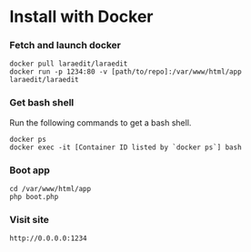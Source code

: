 # Install with Docker

### Fetch and launch docker
```
docker pull laraedit/laraedit
docker run -p 1234:80 -v [path/to/repo]:/var/www/html/app laraedit/laraedit
```
### Get bash shell
Run the following commands to get a bash shell.
```
docker ps
docker exec -it [Container ID listed by `docker ps`] bash
```
### Boot app
```
cd /var/www/html/app
php boot.php
```
### Visit site
```
http://0.0.0.0:1234
```


